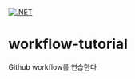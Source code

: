 [![.NET](https://github.com/madstone290/Tutorial.Workflow/actions/workflows/dotnet.yml/badge.svg)](https://github.com/madstone290/Tutorial.Workflow/actions/workflows/dotnet.yml)

# workflow-tutorial
Github workflow를 연습한다

